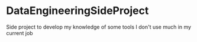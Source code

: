 # DataEngineeringSideProject
Side project to develop my knowledge of some tools I don't use much in my current job
